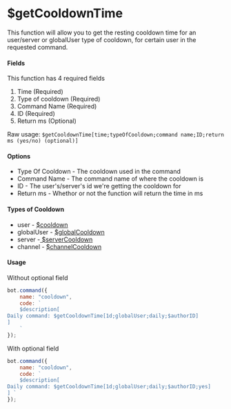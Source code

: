 # $getCooldownTime

This function will allow you to get the resting cooldown time for an user/server or globalUser  type of cooldown, for certain user in the requested command.

#### Fields

This function has 4 required fields

1. Time \(Required\)
2. Type of cooldown \(Required\)
3. Command Name \(Required\)
4. ID \(Required\)
5. Return ms  \(Optional\)

Raw usage: `$getCooldownTime[time;typeOfCooldown;command name;ID;return ms (yes/no) (optional)]`

#### Options

* Type Of Cooldown - The cooldown used in the command
* Command Name - The command name of where the cooldown is
* ID - The user's/server's id we're getting the cooldown for
* Return ms - Whethor or not the function will return the time in ms

#### Types of Cooldown

* user - [$cooldown](usdcooldown.md)
* globalUser - [$globalCooldown](usdglobalcooldown.md)
* server -[ $serverCooldown](usdservercooldown.md)
* channel - [$channelCooldown](usdchannelcooldown.md)

#### Usage

Without optional field

```javascript
bot.command({
    name: "cooldown",
    code: `
    $description[
Daily command: $getCooldownTime[1d;globalUser;daily;$authorID]
]
    `
});
```

With optional field

```javascript
bot.command({
    name: "cooldown",
    code: `
    $description[
Daily command: $getCooldownTime[1d;globalUser;daily;$authorID;yes]
] `
});
```

